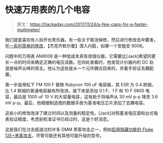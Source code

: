 # 快速万用表的几个电容

> 原文：<https://hackaday.com/2017/11/24/a-few-caps-for-a-faster-multimeter/>

我们就是喜欢有人拆开长凳乐器。有一些关于取消保修，然后进行修改击中要害，在[一系列简单的修改](https://www.jackenhack.com/aneng-an8008-modify-for-better-accuracy-faster-readings/)，【杰克齐默尔曼】潜入内脏，如果一个安能安 8008。

问题中的万用表 AN8008 是一种低成本真有效值仪器，它需要比[Jack]希望的更长一点的时间来确定正确的电压读数。在四处查看时，他发现计价器内的 DC 轨道是噪声尖峰的宿主。他认为这些是从一个元件耦合回来的，并着手验证去耦配置。

第一步是用松下 FM 100 F 替换 Rubycon 100 uF 电容器，其 ESR 为 0.4 欧姆，比 1.4 欧姆的普通电容器有所改进。接下来是添加 0.1 F、1 F 和 10 F 0805 电容，最后是 1000 uF 10 V 的大容量电容，这有助于将噪声从 30 mV p-p 降至 3.6 mV p-p。最后，他根据制造商的数据手册为基准电压芯片添加了去耦电容。

这些小的修改改进了建立时间以及测量的稳定性。[Jack]对照基准电压源和台式电表验证精度，考虑到校准证书已经过时，这是个好消息。

这是我们在过去报道过的许多 DMM 黑客攻击之一，例如[启用隐藏功能的 Fluke 12E+黑客攻击](https://hackaday.com/2016/06/07/hacking-a-fluke-multimeter-hertz-so-good/)，尽管可能还有其他可能升级的型号。